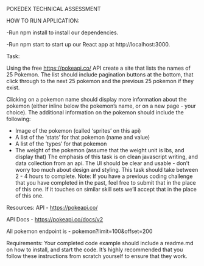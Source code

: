 POKEDEX TECHNICAL ASSESSMENT 

HOW TO RUN APPLICATION:

-Run npm install to install our dependencies.

-Run npm start to start up our React app at http://localhost:3000.

Task:

Using the free https://pokeapi.co/ API create a site that lists the names of 25 Pokemon.
The list should include pagination buttons at the bottom, that click through to the next 25
pokemon and the previous 25 pokemon if they exist.

Clicking on a pokemon name should display more information about the pokemon (either inline
below the pokemon’s name, or on a new page - your choice). The additional information on the
pokemon should include the following:
- Image of the pokemon (called ‘sprites’ on this api)
- A list of the ‘stats’ for that pokemon (name and value)
- A list of the ‘types’ for that pokemon
- The weight of the pokemon (assume that the weight unit is lbs, and display that)
The emphasis of this task is on clean javascript writing, and data collection from an api.
The UI should be clear and usable - don’t worry too much about design and styling.
This task should take between 2 - 4 hours to complete.
Note: If you have a previous coding challenge that you have completed in the past, feel free to
submit that in the place of this one. If it touches on similar skill sets we’ll accept that in the place
of this one.

Resources:
API -
https://pokeapi.co/

API Docs -
https://pokeapi.co/docs/v2

All pokemon endpoint is -
pokemon?limit=100&offset=200

Requirements:
Your completed code example should include a readme.md on how to install, and start the code.
It’s highly recommended that you follow these instructions from scratch yourself to ensure that
they work.


